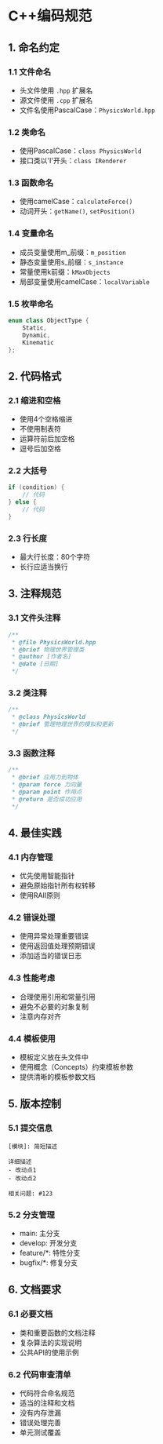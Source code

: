 # C++编码规范

## 1. 命名约定

### 1.1 文件命名
- 头文件使用 `.hpp` 扩展名
- 源文件使用 `.cpp` 扩展名
- 文件名使用PascalCase：`PhysicsWorld.hpp`

### 1.2 类命名
- 使用PascalCase：`class PhysicsWorld`
- 接口类以'I'开头：`class IRenderer`

### 1.3 函数命名
- 使用camelCase：`calculateForce()`
- 动词开头：`getName()`, `setPosition()`

### 1.4 变量命名
- 成员变量使用m_前缀：`m_position`
- 静态变量使用s_前缀：`s_instance`
- 常量使用k前缀：`kMaxObjects`
- 局部变量使用camelCase：`localVariable`

### 1.5 枚举命名
```cpp
enum class ObjectType {
    Static,
    Dynamic,
    Kinematic
};
```

## 2. 代码格式

### 2.1 缩进和空格
- 使用4个空格缩进
- 不使用制表符
- 运算符前后加空格
- 逗号后加空格

### 2.2 大括号
```cpp
if (condition) {
    // 代码
} else {
    // 代码
}
```

### 2.3 行长度
- 最大行长度：80个字符
- 长行应适当换行

## 3. 注释规范

### 3.1 文件头注释
```cpp
/**
 * @file PhysicsWorld.hpp
 * @brief 物理世界管理类
 * @author [作者名]
 * @date [日期]
 */
```

### 3.2 类注释
```cpp
/**
 * @class PhysicsWorld
 * @brief 管理物理世界的模拟和更新
 */
```

### 3.3 函数注释
```cpp
/**
 * @brief 应用力到物体
 * @param force 力向量
 * @param point 作用点
 * @return 是否成功应用
 */
```

## 4. 最佳实践

### 4.1 内存管理
- 优先使用智能指针
- 避免原始指针所有权转移
- 使用RAII原则

### 4.2 错误处理
- 使用异常处理重要错误
- 使用返回值处理预期错误
- 添加适当的错误日志

### 4.3 性能考虑
- 合理使用引用和常量引用
- 避免不必要的对象复制
- 注意内存对齐

### 4.4 模板使用
- 模板定义放在头文件中
- 使用概念（Concepts）约束模板参数
- 提供清晰的模板参数文档

## 5. 版本控制

### 5.1 提交信息
```
[模块]: 简短描述

详细描述
- 改动点1
- 改动点2

相关问题: #123
```

### 5.2 分支管理
- main: 主分支
- develop: 开发分支
- feature/*: 特性分支
- bugfix/*: 修复分支

## 6. 文档要求

### 6.1 必要文档
- 类和重要函数的文档注释
- 复杂算法的实现说明
- 公共API的使用示例

### 6.2 代码审查清单
- 代码符合命名规范
- 适当的注释和文档
- 没有内存泄漏
- 错误处理完善
- 单元测试覆盖 